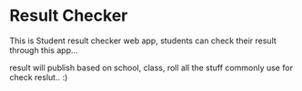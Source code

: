 # Result Checker


This is Student result checker web app, students can check their result through this app... 

result will publish based on school, class, roll all the stuff commonly use for check reslut..   :)




